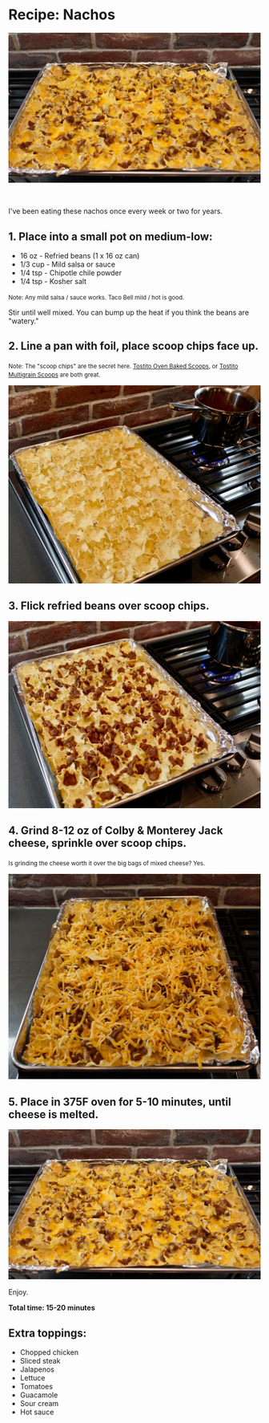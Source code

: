 # Recipe: Nachos

[![](images/food/nachos-4.jpg)](images/food/nachos-4.jpg)

<br>

I've been eating these nachos once every week or two for years.

## 1. Place into a small pot on medium-low:
* 16 oz - Refried beans (1 x 16 oz can)
* 1/3 cup - Mild salsa or sauce
* 1/4 tsp - Chipotle chile powder
* 1/4 tsp - Kosher salt

<small>Note: Any mild salsa / sauce works. Taco Bell mild / hot is good.</small>

Stir until well mixed. You can bump up the heat if you think the beans are "watery."

## 2. Line a pan with foil, place scoop chips face up.

<small>Note: The "scoop chips" are the secret here. [Tostito Oven Baked Scoops](http://www.fritolay.com/snacks/product-page/oven-baked/tostitos-oven-baked-scoops-tortilla-chips), or [Tostito Multigrain Scoops](http://www.fritolay.com/snacks/product-page/tostitos/tostitos-multigrain-scoops-tortilla-chips) are both great.</small>

[![](images/food/nachos-1.jpg)](images/food/nachos-1.jpg)

## 3. Flick refried beans over scoop chips.

[![](images/food/nachos-2.jpg)](images/food/nachos-2.jpg)

## 4. Grind 8-12 oz of Colby & Monterey Jack cheese, sprinkle over scoop chips.

<small>Is grinding the cheese worth it over the big bags of mixed cheese? Yes.</small>

[![](images/food/nachos-3.jpg)](images/food/nachos-3.jpg)

## 5. Place in 375F oven for 5-10 minutes, until cheese is melted.

[![](images/food/nachos-4.jpg)](images/food/nachos-4.jpg)

Enjoy. 

<strong>Total time: 15-20 minutes</strong>

## Extra toppings:
* Chopped chicken
* Sliced steak
* Jalapenos
* Lettuce
* Tomatoes
* Guacamole
* Sour cream
* Hot sauce